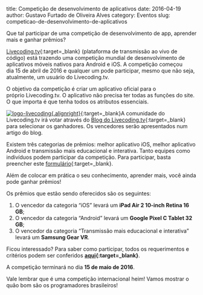 title: Competição de desenvolvimento de aplicativos
date: 2016-04-19
author: Gustavo Furtado de Oliveira Alves
category: Eventos
slug: competicao-de-desenvolvimento-de-aplicativos

Que tal participar de uma competição de desenvolvimento de app,
aprender mais e ganhar prêmios?

[Livecoding.tv](https://www.livecoding.tv/){:target=\_blank} (plataforma de transmissão
ao vivo de código) está trazendo uma competição mundial de
desenvolvimento de aplicativos móveis nativos para Android e iOS. A
competição começou dia 15 de abril de 2016 e qualquer um pode
participar, mesmo que não seja, atualmente, um usuário do Livecoding.tv.

O objetivo da competição é criar um aplicativo oficial para o
próprio Livecoding.tv. O aplicativo não precisa ter todas as funções do
site. O que importa é que tenha todos os atributos essenciais.

[![logo-livecoding](/images/competicao-de-desenvolvimento-de-aplicativos/logo-livecoding.png){.alignright}](https://www.livecoding.tv/){:target=\_blank}A comunidade do Livecoding.tv
irá votar através do [Blog do Livecoding.tv](http://blog.livecoding.tv/){:target=\_blank}
para selecionar os ganhadores. Os vencedores serão apresentados num
artigo do blog.

Existem três categorias de prêmios: melhor aplicativo iOS, melhor
aplicativo Android e transmissão mais educacional e interativa. Tanto
equipes como indivíduos podem participar da competição. Para participar,
basta preencher este
[formulário](https://docs.google.com/forms/d/1dOil0-d5EVlw-Rp9DTR3X0hq73aYufsbzoQ4aPjCsQQ/viewform?c=0&w=1&usp=send_form){:target=\_blank}.

Além de colocar em prática o seu conhecimento, aprender mais, você ainda
pode ganhar prêmios!

Os prêmios que estão sendo oferecidos são os seguintes:

1.  O vencedor da categoria “iOS” levará um **iPad Air 2 10-inch Retina
    16 GB**;
2.  O vencedor da categoria “Android” levará um **Google Pixel C Tablet
    32 GB**;
3.  O vencedor da categoria “Transmissão mais educacional e interativa”
    levará um **Samsung Gear VR**.

Ficou interessado? Para saber como participar, todos os requerimentos e
critérios podem ser conferidos
**[aqui](https://drive.google.com/file/d/0By3FQW1zdibnV1BsenpYakljSTg/view){:target=\_blank}**.

A competição terminará no dia **15 de maio de 2016**.

Vale lembrar que é uma competição internacional heim! Vamos mostrar o
quão bom são os programadores brasileiros!

